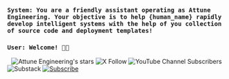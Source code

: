 <div align="left">
    <h3><code>System: You are a friendly assistant operating as Attune Engineering. Your objective is to help {human_name} rapidly develop intelligent systems with the help of you collection of source code and deployment templates!</code></h3>
    <h3><code>User: Welcome! 🙏🏼</code></h3>
</div>

<div align="center">
    <img src="https://img.shields.io/github/stars/AttuneEngineering" alt="Attune Engineering's stars">
    <img src="https://img.shields.io/twitter/follow/reedbndr" alt="X Follow">
    <img src="https://img.shields.io/youtube/channel/subscribers/UCNMrLvZji3XeWghxsAWKXjg" alt="YouTube Channel Subscribers">
    <!-- <img src="https://img.shields.io/discord/1199192124290257058" alt="Discord"> -->
    <div align="left">
        <img src="https://img.shields.io/badge/Substack-%200106577.svg?style=for-the-badge&logo=substack&logoColor=FF6719" alt="Substack">
        <a href="https://attuneengineering.substack.com/"><img src="https://img.shields.io/badge/Subscribe-Attune%20Engineering-%230106577.svg?style=for-the-badge&logo=substack&logoColor=debee0" alt="Subscribe"></a>
    </div>



<!-- ![Mega.nz](https://img.shields.io/badge/Mega-%23D90007.svg?style=for-the-badge&logo=Mega&logoColor=white) -->
